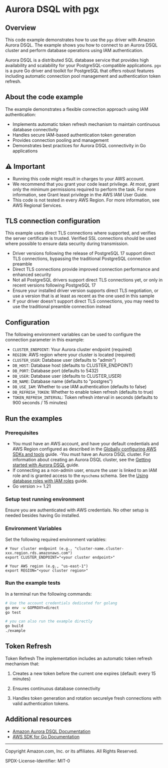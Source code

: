 # Aurora DSQL with pgx

## Overview

This code example demonstrates how to use the `pgx` driver with Amazon Aurora DSQL. The example shows you how to connect to an Aurora DSQL cluster and perform database operations using IAM authentication.

Aurora DSQL is a distributed SQL database service that provides high availability and scalability for your PostgreSQL-compatible applications. `pgx` is a pure Go driver and toolkit for PostgreSQL that offers robust features including automatic connection pool management and authentication token refresh.


## About the code example

The example demonstrates a flexible connection approach using IAM authentication:

- Implements automatic token refresh mechanism to maintain continuous database connectivity
- Handles secure IAM-based authentication token generation
- Provides connection pooling and management
- Demonstrates best practices for Aurora DSQL connectivity in Go applications

## ⚠️ Important

- Running this code might result in charges to your AWS account.
- We recommend that you grant your code least privilege. At most, grant only the
  minimum permissions required to perform the task. For more information, see
  Grant least privilege in the AWS IAM User Guide.
- This code is not tested in every AWS Region. For more information, see
  AWS Regional Services.

## TLS connection configuration

This example uses direct TLS connections where supported, and verifies the server certificate is trusted. Verified SSL
connections should be used where possible to ensure data security during transmission.

* Driver versions following the release of PostgreSQL 17 support direct TLS connections, bypassing the traditional
  PostgreSQL connection preamble
* Direct TLS connections provide improved connection performance and enhanced security
* Not all PostgreSQL drivers support direct TLS connections yet, or only in recent versions following PostgreSQL 17
* Ensure your installed driver version supports direct TLS negotiation, or use a version that is at least as recent as
  the one used in this sample
* If your driver doesn't support direct TLS connections, you may need to use the traditional preamble connection instead

## Configuration

The following environment variables can be used to configure the connection parameter in this example:

- `CLUSTER_ENDPOINT`: Your Aurora cluster endpoint (required)
- `REGION`: AWS region where your cluster is located (required)
- `CLUSTER_USER`: Database user (defaults to "admin")
- `DB_HOST`: Database host (defaults to CLUSTER_ENDPOINT)
- `DB_PORT`: Database port (defaults to 5432)
- `DB_USER`: Database user (defaults to CLUSTER_USER)
- `DB_NAME`: Database name (defaults to "postgres")
- `DB_USE_IAM`: Whether to use IAM authentication (defaults to false)
- `DB_REFRESH_TOKEN`: Whether to enable token refresh (defaults to true)
- `TOKEN_REFRESH_INTERVAL`: Token refresh interval in seconds (defaults to 900 seconds / 15 minutes)

## Run the examples

### Prerequisites

- You must have an AWS account, and have your default credentials and AWS Region
  configured as described in the
  [Globally configuring AWS SDKs and tools](https://docs.aws.amazon.com/credref/latest/refdocs/creds-config-files.html)
  guide.
-You must have an Aurora DSQL cluster. For information about creating an Aurora DSQL cluster, see the
      [Getting started with Aurora DSQL](https://docs.aws.amazon.com/aurora-dsql/latest/userguide/getting-started.html)
      guide.
- If connecting as a non-admin user, ensure the user is linked to an IAM role and is granted access to the `myschema`
  schema. See the
  [Using database roles with IAM roles](https://docs.aws.amazon.com/aurora-dsql/latest/userguide/using-database-and-iam-roles.html)
  guide.
- Go version >= 1.21

### Setup test running environment

Ensure you are authenticated with AWS credentials. No other setup is needed besides having Go installed.

### Environment Variables
Set the following required environment variables:

```shell
# Your cluster endpoint (e.g., "cluster-name.cluster-xxx.region.rds.amazonaws.com")
export CLUSTER_ENDPOINT="<your cluster endpoint>"

# Your AWS region (e.g., "us-east-1")
export REGION="<your cluster region>"
```

### Run the example tests

In a terminal run the following commands:

```sh
# Use the account credentials dedicated for golang
go env -w GOPROXY=direct
go test

# you can also run the example directly
go build
./example
```

## Token Refresh

Token Refresh
The implementation includes an automatic token refresh mechanism that:

1. Creates a new token before the current one expires (default: every 15 minutes)

1. Ensures continuous database connectivity

1. Handles token generation and rotation securelye fresh connections with valid authentication tokens.

## Additional resources

- [Amazon Aurora DSQL Documentation](https://docs.aws.amazon.com/aurora-dsql/latest/userguide/what-is-aurora-dsql.html)
- [AWS SDK for Go Documentation](https://docs.aws.amazon.com/sdk-for-go/)

---

Copyright Amazon.com, Inc. or its affiliates. All Rights Reserved.

SPDX-License-Identifier: MIT-0
